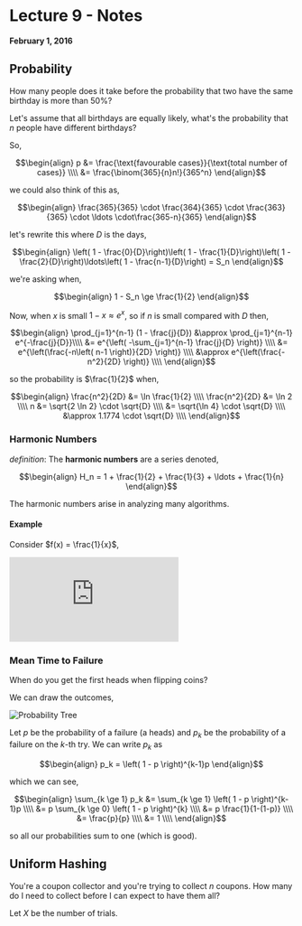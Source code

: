 # Lecture 9 - Notes  

**February 1, 2016**  

## Probability

How many people does it take before the probability that two have the same birthday is more than 50%?

Let's assume that all birthdays are equally likely, what's the probability that $n$ people have different birthdays?

So,


$$\begin{align}
    p &= \frac{\text{favourable cases}}{\text{total number of cases}} \\\\
    &= \frac{\binom{365}{n}n!}{365^n}
\end{align}$$

we could also think of this as,


$$\begin{align}
    \frac{365}{365} \cdot \frac{364}{365} \cdot \frac{363}{365} \cdot \ldots \cdot\frac{365-n}{365}
\end{align}$$

let's rewrite this where $D$ is the days,


$$\begin{align}
    \left( 1 - \frac{0}{D}\right)\left( 1 - \frac{1}{D}\right)\left( 1 - \frac{2}{D}\right)\ldots\left( 1 - \frac{n-1}{D}\right) = S_n
\end{align}$$

we're asking when,


$$\begin{align}
    1 - S_n \ge \frac{1}{2}
\end{align}$$

Now, when $x$ is small $1 - x \approx e^x$, so if $n$ is small compared with $D$ then,


$$\begin{align}
    \prod_{j=1}^{n-1} (1 - \frac{j}{D}) &\approx \prod_{j=1}^{n-1} e^{-\frac{j}{D}}\\\\
    &= e^{\left( -\sum_{j=1}^{n-1} \frac{j}{D} \right)} \\\\
    &= e^{\left(\frac{-n\left( n-1 \right)}{2D} \right)} \\\\
    &\approx e^{\left(\frac{- n^2}{2D} \right)} \\\\
\end{align}$$

so the probability is $\frac{1}{2}$ when,


$$\begin{align}
    \frac{n^2}{2D} &= \ln \frac{1}{2} \\\\
    \frac{n^2}{2D} &= \ln 2 \\\\
    n &= \sqrt{2 \ln 2} \cdot \sqrt{D} \\\\
    &= \sqrt{\ln 4} \cdot \sqrt{D} \\\\
    &\approx 1.1774 \cdot \sqrt{D} \\\\
\end{align}$$

### Harmonic Numbers

_definition_: The __harmonic numbers__ are a series denoted,

$$\begin{align}
    H_n = 1 + \frac{1}{2} + \frac{1}{3} + \ldots + \frac{1}{n}
\end{align}$$

The harmonic numbers arise in analyzing many algorithms.

#### Example

Consider $f(x) = \frac{1}{x}$,

![Plot of 1/x](https://graphsketch.com/render.php?eqn1_color=1&eqn1_eqn=1%2Fx&eqn2_color=2&eqn2_eqn=&eqn3_color=3&eqn3_eqn=&eqn4_color=4&eqn4_eqn=&eqn5_color=5&eqn5_eqn=&eqn6_color=6&eqn6_eqn=&x_min=0&x_max=5&y_min=0&y_max=3&x_tick=1&y_tick=1&x_label_freq=1&y_label_freq=1&do_grid=0&do_grid=1&bold_labeled_lines=0&bold_labeled_lines=0&line_width=4&image_w=1920&image_h=1080)


### Mean Time to Failure

When do you get the first heads when flipping coins?

We can draw the outcomes,

![Probability Tree](http://www.onlinemathlearning.com/image-files/cliprob29.gif)

Let $p$ be the probability of a failure (a heads) and $p_k$ be the probability of a failure on the $k$-th try. We can write $p_k$ as


$$\begin{align}
    p_k = \left( 1 - p \right)^{k-1}p
\end{align}$$
 
 which we can see,
 
$$\begin{align}
    \sum_{k \ge 1} p_k &= \sum_{k \ge 1} \left( 1 - p \right)^{k-1}p \\\\
    &= p \sum_{k \ge 0} \left( 1 - p \right)^{k} \\\\
    &= p \frac{1}{1-(1-p)} \\\\
    &= \frac{p}{p} \\\\
    &= 1 \\\\
\end{align}$$

so all our probabilities sum to one (which is good).

## Uniform Hashing

You're a coupon collector and you're trying to collect $n$ coupons. How many do I need to collect before I can expect to have them all?

Let $X$ be the number of trials.
